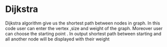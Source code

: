 # Dijkstra
Dijkstra algorithm give us the shortest path between nodes in graph. In this code user can enter the vertex ,size and weight of the graph. Moreover user can choose the starting point . In output shortest path between starting and all another node will be displayed with their weight
